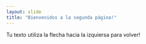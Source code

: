 ```yaml
---
layout: slide
title: "Bienvenidos a la segunda página!"
---
```

Tu texto
utiliza la flecha hacia la izquiersa para volver!
